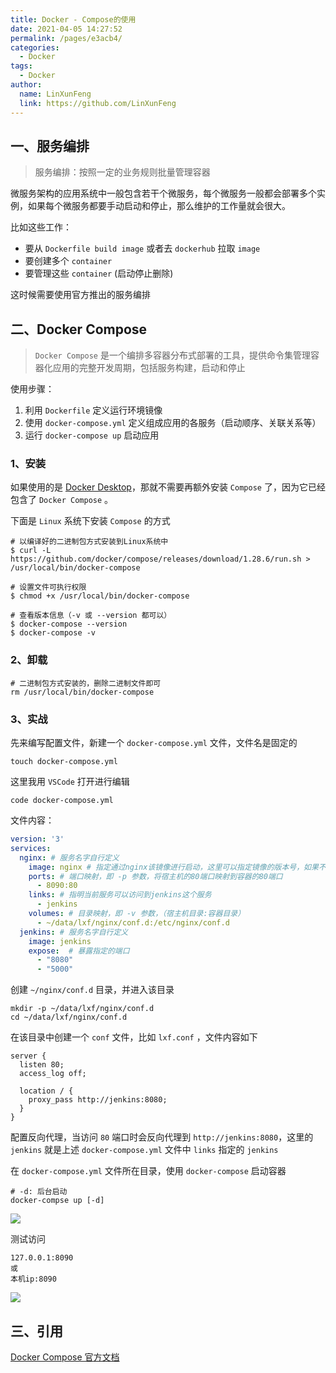 ```yaml
---
title: Docker - Compose的使用
date: 2021-04-05 14:27:52
permalink: /pages/e3acb4/
categories:
  - Docker
tags:
  - Docker
author: 
  name: LinXunFeng
  link: https://github.com/LinXunFeng
---
```


## 一、服务编排

> 服务编排：按照一定的业务规则批量管理容器

微服务架构的应用系统中一般包含若干个微服务，每个微服务一般都会部署多个实例，如果每个微服务都要手动启动和停止，那么维护的工作量就会很大。

比如这些工作：

- 要从 `Dockerfile build image` 或者去 `dockerhub` 拉取 `image` 
- 要创建多个 `container` 
- 要管理这些 `container` (启动停止删除)

这时候需要使用官方推出的服务编排



## 二、Docker Compose

> `Docker Compose` 是一个编排多容器分布式部署的工具，提供命令集管理容器化应用的完整开发周期，包括服务构建，启动和停止

使用步骤：

1. 利用 `Dockerfile` 定义运行环境镜像
2. 使用 `docker-compose.yml` 定义组成应用的各服务（启动顺序、关联关系等）
3. 运行 `docker-compose up` 启动应用



### 1、安装

如果使用的是 [Docker Desktop](https://www.docker.com/products/docker-desktop)，那就不需要再额外安装 `Compose` 了，因为它已经包含了 `Docker Compose` 。

下面是 `Linux` 系统下安装 `Compose` 的方式

```shell
# 以编译好的二进制包方式安装到Linux系统中
$ curl -L https://github.com/docker/compose/releases/download/1.28.6/run.sh > /usr/local/bin/docker-compose

# 设置文件可执行权限
$ chmod +x /usr/local/bin/docker-compose

# 查看版本信息（-v 或 --version 都可以）
$ docker-compose --version
$ docker-compose -v
```



### 2、卸载

```shell
# 二进制包方式安装的，删除二进制文件即可
rm /usr/local/bin/docker-compose
```



### 3、实战

先来编写配置文件，新建一个 `docker-compose.yml` 文件，文件名是固定的

```shell
touch docker-compose.yml
```

这里我用 `VSCode` 打开进行编辑

```shell
code docker-compose.yml
```

文件内容：

```yaml
version: '3'
services: 
  nginx: # 服务名字自行定义
    image: nginx # 指定通过nginx该镜像进行启动，这里可以指定镜像的版本号，如果不指定，默认为latest
    ports: # 端口映射，即 -p 参数，将宿主机的80端口映射到容器的80端口
      - 8090:80
    links: # 指明当前服务可以访问到jenkins这个服务
      - jenkins
    volumes: # 目录映射，即 -v 参数，（宿主机目录:容器目录）
      - ~/data/lxf/nginx/conf.d:/etc/nginx/conf.d
  jenkins: # 服务名字自行定义
    image: jenkins
    expose:  # 暴露指定的端口
      - "8080"
      - "5000"
```

创建 `~/nginx/conf.d` 目录，并进入该目录

```shell
mkdir -p ~/data/lxf/nginx/conf.d
cd ~/data/lxf/nginx/conf.d
```

在该目录中创建一个 `conf` 文件，比如 `lxf.conf` ，文件内容如下

```
server {
  listen 80;
  access_log off;
  
  location / {
    proxy_pass http://jenkins:8080;
  }
}
```

配置反向代理，当访问 `80` 端口时会反向代理到 `http://jenkins:8080`，这里的 `jenkins` 就是上述 `docker-compose.yml` 文件中 `links` 指定的 `jenkins` 



在 `docker-compose.yml` 文件所在目录，使用 `docker-compose` 启动容器

```shell
# -d: 后台启动
docker-compse up [-d]
```

![](https://cdn.jsdelivr.net/gh/FullStackAction/PicBed@resource20210320170901/image/20210405143327.png)

测试访问

```
127.0.0.1:8090
或
本机ip:8090
```

![](https://cdn.jsdelivr.net/gh/FullStackAction/PicBed@resource20210320170901/image/20210405143344.png)

## 三、引用

[Docker Compose 官方文档](https://docs.docker.com/compose/) 



